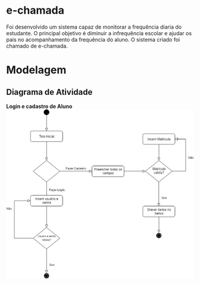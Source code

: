# e-chamada
Foi desenvolvido um sistema capaz de monitorar a frequência diaria do estudante. O principal objetivo é diminuir a infrequência escolar e ajudar os pais no acompanhamento da frequência do aluno. O sistema criado foi chamado de e-chamada. 

# Modelagem
## Diagrama de Atividade

**Login e cadastro de Aluno** 
![alt text](https://github.com/WilliamAmorim/e-chamada/blob/master/diagramas/DiagramaAtividade(logineCadastroAluno).jpg "Logo Title Text 1")
